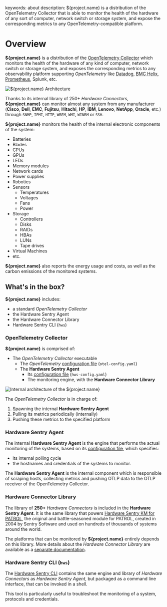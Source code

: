 keywords: about
description: ${project.name} is a distribution of the OpenTelemetry Collector that is able to monitor the health of the hardware of any sort of computer, network switch or storage system, and expose the corresponding metrics to any OpenTelemetry-compatible platform.

# Overview

<!-- MACRO{toc|fromDepth=1|toDepth=2|id=toc} -->

**${project.name}** is a distribution of the [OpenTelemetry Collector](https://opentelemetry.io/docs/collector/) which monitors the health of the hardware of any kind of computer, network switch or storage system, and exposes the corresponding metrics to any observability platform supporting *OpenTelemetry* like [Datadog](./integration/datadog.md), [BMC Helix](./integration/helix.md), [Prometheus](./prometheus/prometheus.md), Splunk, etc.

![**${project.name}** Architecture](./images/otel-architecture.png)

Thanks to its internal library of 250+ *Hardware Connectors*, **${project.name}** can monitor almost any system from any manufacturer (**Cisco**, **Dell**, **EMC**, **Fujitsu**, **Hitachi**, **HP**, **IBM**, **Lenovo**, **NetApp**, **Oracle**, etc.) through `SNMP`, `IPMI`, `HTTP`, `WBEM`, `WMI`, `WINRM` or `SSH`.

**${project.name}** monitors the health of the internal electronic components of the system:

* Batteries
* Blades
* CPUs
* GPUs
* LEDs
* Memory modules
* Network cards
* Power supplies
* Robotics
* Sensors
  * Temperatures
  * Voltages
  * Fans
  * Power
* Storage
  * Controllers
  * Disks
  * RAIDs
  * HBAs
  * LUNs
  * Tape drives
* Virtual Machines
* etc.

**${project.name}** also reports the energy usage and costs, as well as the carbon emissions of the monitored systems.

## What's in the box?

**${project.name}** includes:

* a standard *OpenTelemetry Collector*
* the Hardware Sentry Agent
* the Hardware Connector Library
* Hardware Sentry CLI (`hws`)

### OpenTelemetry Collector

**${project.name}** is comprised of:

* The *OpenTelemetry Collector* executable
  * The *OpenTelemetry* [configuration file](configuration/configure-otel.md) (`otel-config.yaml`)
  * The **Hardware Sentry Agent**
    * Its [configuration file](configuration/configure-agent.md) (`hws-config.yaml`)
    * The monitoring engine, with the **Hardware Connector Library**

![Internal architecture of the ${project.name}](images/hws-internal-architecture.png)

The *OpenTelemetry Collector* is in charge of:

1. Spawning the internal **Hardware Sentry Agent**
2. Pulling its metrics periodically (internally)
3. Pushing these metrics to the specified platform

### Hardware Sentry Agent

The internal **Hardware Sentry Agent** is the engine that performs the actual monitoring of the systems, based on its [configuration file](configuration/configure-agent.md), which specifies:

* its internal polling cycle
* the hostnames and credentials of the systems to monitor.

The **Hardware Sentry Agent** is the internal component which is responsible of scraping hosts, collecting metrics and pushing OTLP data to the OTLP receiver of the OpenTelemetry Collector.

### Hardware Connector Library

The library of **250+** *Hardware Connectors* is included in the **Hardware Sentry Agent**. It is the same library that powers [Hardware Sentry KM for PATROL](https://www.sentrysoftware.com/products/km-hardware-sentry.html), the original and battle-seasoned module for PATROL, created in 2004 by Sentry Software and used on hundreds of thousands of systems around the world.

The platforms that can be monitored by **${project.name}** entirely depends on this library. More details about the *Hardware Connector Library* are available as a [separate documentation](https://www.sentrysoftware.com/docs/hardware-connectors/latest/index.html).

### Hardware Sentry CLI (`hws`)

The [Hardware Sentry CLI](troubleshooting/cli.md) contains the same engine and library of *Hardware Connectors* as *Hardware Sentry Agent*, but packaged as a command line interface, that can be invoked in a shell.

This tool is particularly useful to troubleshoot the monitoring of a system, protocols and credentials.